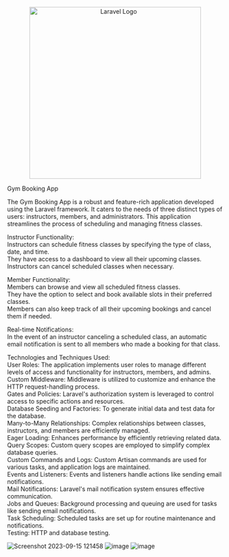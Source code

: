 <p align="center"><a href="https://laravel.com" target="_blank"><img src="https://raw.githubusercontent.com/laravel/art/master/logo-lockup/5%20SVG/2%20CMYK/1%20Full%20Color/laravel-logolockup-cmyk-red.svg" width="400" alt="Laravel Logo"></a></p>

Gym Booking App

The Gym Booking App is a robust and feature-rich application developed using the Laravel framework. It caters to the needs of three distinct types of users: instructors, members, and administrators. This application streamlines the process of scheduling and managing fitness classes.

Instructor Functionality:<br />
Instructors can schedule fitness classes by specifying the type of class, date, and time.<br />
They have access to a dashboard to view all their upcoming classes.<br />
Instructors can cancel scheduled classes when necessary.<br />

Member Functionality:<br />
Members can browse and view all scheduled fitness classes.<br />
They have the option to select and book available slots in their preferred classes.<br />
Members can also keep track of all their upcoming bookings and cancel them if needed.<br />

Real-time Notifications:<br />
In the event of an instructor canceling a scheduled class, an automatic email notification is sent to all members who made a booking for that class. <br />

Technologies and Techniques Used:<br />
User Roles: The application implements user roles to manage different levels of access and functionality for instructors, members, and admins.<br />
Custom Middleware: Middleware is utilized to customize and enhance the HTTP request-handling process.<br />
Gates and Policies: Laravel's authorization system is leveraged to control access to specific actions and resources.<br />
Database Seeding and Factories: To generate initial data and test data for the database.<br />
Many-to-Many Relationships: Complex relationships between classes, instructors, and members are efficiently managed.<br />
Eager Loading: Enhances performance by efficiently retrieving related data.<br />
Query Scopes: Custom query scopes are employed to simplify complex database queries.<br />
Custom Commands and Logs: Custom Artisan commands are used for various tasks, and application logs are maintained.<br />
Events and Listeners: Events and listeners handle actions like sending email notifications.<br />
Mail Notifications: Laravel's mail notification system ensures effective communication.<br />
Jobs and Queues: Background processing and queuing are used for tasks like sending email notifications.<br />
Task Scheduling: Scheduled tasks are set up for routine maintenance and notifications.<br />
Testing: HTTP and database testing.<br />

![Screenshot 2023-09-15 121458](https://github.com/qaserge/gym-booking/assets/45569665/a9d02e97-3420-47ca-9fa6-41e1b9c0bf89)
![image](https://github.com/qaserge/gym-booking/assets/45569665/4bf646c3-5286-4845-bbe7-64cacbafd307)
![image](https://github.com/qaserge/gym-booking/assets/45569665/9d607435-eeb5-4136-a589-39bb137e82a4)



